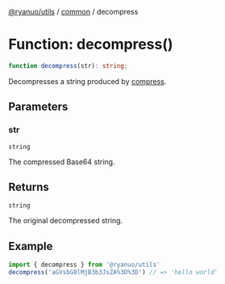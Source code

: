 [@ryanuo/utils](../../index.md) / [common](../index.md) / decompress

# Function: decompress()

```ts
function decompress(str): string;
```

Decompresses a string produced by [compress](compress.md).

## Parameters

### str

`string`

The compressed Base64 string.

## Returns

`string`

The original decompressed string.

## Example

```ts twoslash
import { decompress } from '@ryanuo/utils'
decompress('aGVsbG8lMjB3b3JsZA%3D%3D') // => 'hello world'
```
